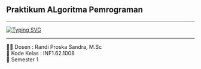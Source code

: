 ## Praktikum ALgoritma Pemrograman
---
<a href="https://git.io/typing-svg"><img src="https://readme-typing-svg.demolab.com?font=Century&weight=100&size=50&duration=2000&pause=1000&color=00FFFF&vCenter=true&random=false&width=1000&height=100&lines=Hi!;Welcome+to+My+Repository" alt="Typing SVG" /></a>

---
🧑‍🏫️ Dosen : Randi Proska Sandra, M.Sc<br>
🏫️ Kode Kelas : INF1.62.1008<br>
📒️ Semester 1<br>
